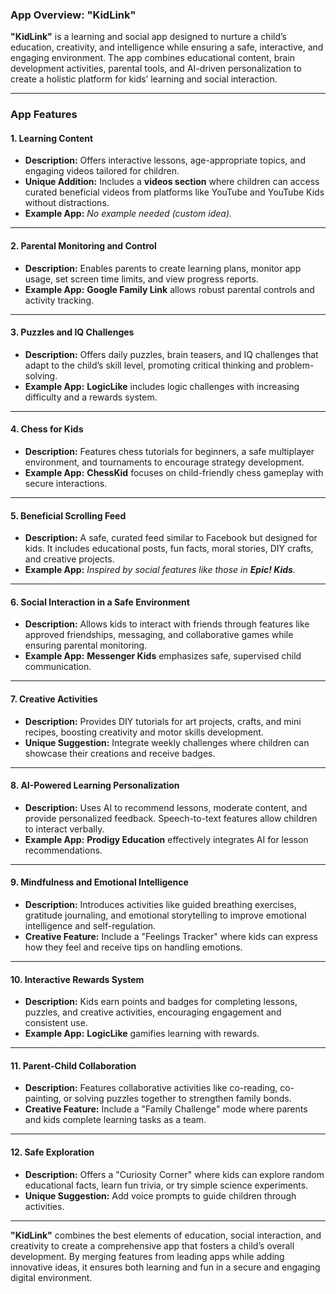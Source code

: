 ### **App Overview: "KidLink"**  
**"KidLink"** is a learning and social app designed to nurture a child’s education, creativity, and intelligence while ensuring a safe, interactive, and engaging environment. The app combines educational content, brain development activities, parental tools, and AI-driven personalization to create a holistic platform for kids’ learning and social interaction.  

---

### **App Features**  

#### 1. **Learning Content**  
- **Description:** Offers interactive lessons, age-appropriate topics, and engaging videos tailored for children.  
- **Unique Addition:** Includes a **videos section** where children can access curated beneficial videos from platforms like YouTube and YouTube Kids without distractions.  
- **Example App:** *No example needed (custom idea).*

---

#### 2. **Parental Monitoring and Control**  
- **Description:** Enables parents to create learning plans, monitor app usage, set screen time limits, and view progress reports.  
- **Example App:** **Google Family Link** allows robust parental controls and activity tracking.

---

#### 3. **Puzzles and IQ Challenges**  
- **Description:** Offers daily puzzles, brain teasers, and IQ challenges that adapt to the child’s skill level, promoting critical thinking and problem-solving.  
- **Example App:** **LogicLike** includes logic challenges with increasing difficulty and a rewards system.

---

#### 4. **Chess for Kids**  
- **Description:** Features chess tutorials for beginners, a safe multiplayer environment, and tournaments to encourage strategy development.  
- **Example App:** **ChessKid** focuses on child-friendly chess gameplay with secure interactions.

---

#### 5. **Beneficial Scrolling Feed**  
- **Description:** A safe, curated feed similar to Facebook but designed for kids. It includes educational posts, fun facts, moral stories, DIY crafts, and creative projects.  
- **Example App:** *Inspired by social features like those in **Epic! Kids**.*

---

#### 6. **Social Interaction in a Safe Environment**  
- **Description:** Allows kids to interact with friends through features like approved friendships, messaging, and collaborative games while ensuring parental monitoring.  
- **Example App:** **Messenger Kids** emphasizes safe, supervised child communication.

---

#### 7. **Creative Activities**  
- **Description:** Provides DIY tutorials for art projects, crafts, and mini recipes, boosting creativity and motor skills development.  
- **Unique Suggestion:** Integrate weekly challenges where children can showcase their creations and receive badges.

---

#### 8. **AI-Powered Learning Personalization**  
- **Description:** Uses AI to recommend lessons, moderate content, and provide personalized feedback. Speech-to-text features allow children to interact verbally.  
- **Example App:** **Prodigy Education** effectively integrates AI for lesson recommendations.

---

#### 9. **Mindfulness and Emotional Intelligence**  
- **Description:** Introduces activities like guided breathing exercises, gratitude journaling, and emotional storytelling to improve emotional intelligence and self-regulation.  
- **Creative Feature:** Include a "Feelings Tracker" where kids can express how they feel and receive tips on handling emotions.

---

#### 10. **Interactive Rewards System**  
- **Description:** Kids earn points and badges for completing lessons, puzzles, and creative activities, encouraging engagement and consistent use.  
- **Example App:** **LogicLike** gamifies learning with rewards.

---

#### 11. **Parent-Child Collaboration**  
- **Description:** Features collaborative activities like co-reading, co-painting, or solving puzzles together to strengthen family bonds.  
- **Creative Feature:** Include a "Family Challenge" mode where parents and kids complete learning tasks as a team.

---

#### 12. **Safe Exploration**  
- **Description:** Offers a "Curiosity Corner" where kids can explore random educational facts, learn fun trivia, or try simple science experiments.  
- **Unique Suggestion:** Add voice prompts to guide children through activities.

---

**"KidLink"** combines the best elements of education, social interaction, and creativity to create a comprehensive app that fosters a child’s overall development. By merging features from leading apps while adding innovative ideas, it ensures both learning and fun in a secure and engaging digital environment.